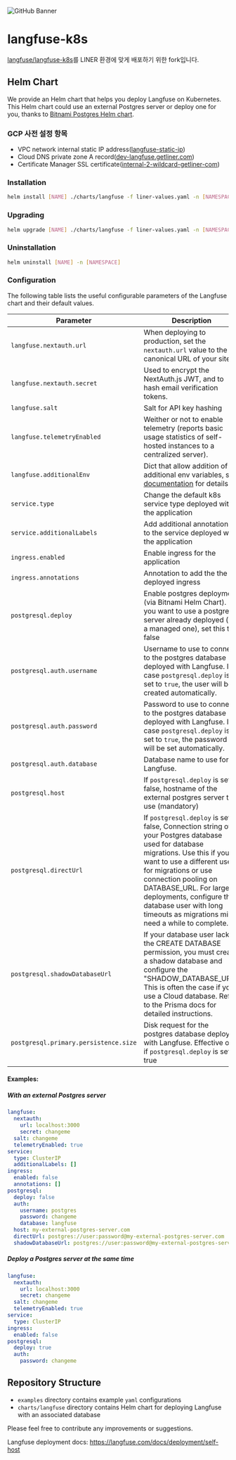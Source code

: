 ![GitHub Banner](https://github.com/langfuse/langfuse-k8s/assets/2834609/2982b65d-d0bc-4954-82ff-af8da3a4fac8)

# langfuse-k8s

[langfuse/langfuse-k8s](https://github.com/langfuse/langfuse-k8s)를 LINER 환경에 맞게 배포하기 위한 fork입니다.

## Helm Chart

We provide an Helm chart that helps you deploy Langfuse on Kubernetes. This Helm chart could use an external Postgres server or deploy one for you, thanks to [Bitnami Postgres Helm chart](https://github.com/bitnami/charts/tree/main/bitnami/postgresql).

### GCP 사전 설정 항목

- VPC network internal static IP address([langfuse-static-ip](<https://console.cloud.google.com/networking/addresses/list?referrer=search&authuser=1&project=liner-219011&pageState=(%22allAddressesTable%22:(%22f%22:%22%255B%257B_22k_22_3A_22_22_2C_22t_22_3A10_2C_22v_22_3A_22_5C_22langfuse_5C_22_22%257D%255D%22))>))
- Cloud DNS private zone A record([dev-langfuse.getliner.com](https://console.cloud.google.com/net-services/dns/zones/private-getliner/rrsets/dev-langfuse.getliner.com./A/view?authuser=1&project=liner-219011))
- Certificate Manager SSL certificate([internal-2-wildcard-getliner-com](https://console.cloud.google.com/security/ccm/lbCertificates/details/regions/us-west1/internal-2-wildcard-getliner-com?project=liner-219011&authuser=1))

### Installation

```bash
helm install [NAME] ./charts/langfuse -f liner-values.yaml -n [NAMESPACE]
```

### Upgrading

```bash
helm upgrade [NAME] ./charts/langfuse -f liner-values.yaml -n [NAMESPACE]
```

### Uninstallation

```bash
helm uninstall [NAME] -n [NAMESPACE]
```

### Configuration

The following table lists the useful configurable parameters of the Langfuse chart and their default values.

| Parameter                             | Description                                                                                                                                                                                                                                                                                                                                  | Default          |
| ------------------------------------- | -------------------------------------------------------------------------------------------------------------------------------------------------------------------------------------------------------------------------------------------------------------------------------------------------------------------------------------------- | ---------------- |
| `langfuse.nextauth.url`               | When deploying to production, set the `nextauth.url` value to the canonical URL of your site.                                                                                                                                                                                                                                                | `localhost:3000` |
| `langfuse.nextauth.secret`            | Used to encrypt the NextAuth.js JWT, and to hash email verification tokens.                                                                                                                                                                                                                                                                  | `changeme`       |
| `langfuse.salt`                       | Salt for API key hashing                                                                                                                                                                                                                                                                                                                     | `changeme`       |
| `langfuse.telemetryEnabled`           | Weither or not to enable telemetry (reports basic usage statistics of self-hosted instances to a centralized server).                                                                                                                                                                                                                        | `true`           |
| `langfuse.additionalEnv`              | Dict that allow addition of additional env variables, see [documentation](https://langfuse.com/docs/deployment/self-host#configuring-environment-variables) for details.                                                                                                                                                                     | `[]`             |
| `service.type`                        | Change the default k8s service type deployed with the application                                                                                                                                                                                                                                                                            | `ClusterIP`      |
| `service.additionalLabels`            | Add additional annotations to the service deployed with the application                                                                                                                                                                                                                                                                      | `[]`             |
| `ingress.enabled`                     | Enable ingress for the application                                                                                                                                                                                                                                                                                                           | `false`          |
| `ingress.annotations`                 | Annotation to add the the deployed ingress                                                                                                                                                                                                                                                                                                   | `[]`             |
| `postgresql.deploy`                   | Enable postgres deployment (via Bitnami Helm Chart). If you want to use a postgres server already deployed (or a managed one), set this to false                                                                                                                                                                                             | `true`           |
| `postgresql.auth.username`            | Username to use to connect to the postgres database deployed with Langfuse. In case `postgresql.deploy` is set to `true`, the user will be created automatically.                                                                                                                                                                            | `postgres`       |
| `postgresql.auth.password`            | Password to use to connect to the postgres database deployed with Langfuse. In case `postgresql.deploy` is set to `true`, the password will be set automatically.                                                                                                                                                                            | `postgres`       |
| `postgresql.auth.database`            | Database name to use for Langfuse.                                                                                                                                                                                                                                                                                                           | `langfuse`       |
| `postgresql.host`                     | If `postgresql.deploy` is set to false, hostname of the external postgres server to use (mandatory)                                                                                                                                                                                                                                          | `nil`            |
| `postgresql.directUrl`                | If `postgresql.deploy` is set to false, Connection string of your Postgres database used for database migrations. Use this if you want to use a different user for migrations or use connection pooling on DATABASE_URL. For large deployments, configure the database user with long timeouts as migrations might need a while to complete. | `nil`            |
| `postgresql.shadowDatabaseUrl`        | If your database user lacks the CREATE DATABASE permission, you must create a shadow database and configure the "SHADOW_DATABASE_URL". This is often the case if you use a Cloud database. Refer to the Prisma docs for detailed instructions.                                                                                               | `nil`            |
| `postgresql.primary.persistence.size` | Disk request for the postgres database deployed with Langfuse. Effective only if `postgresql.deploy` is set to true                                                                                                                                                                                                                          | `8Gi`            |

#### Examples:

##### With an external Postgres server

```yaml
langfuse:
  nextauth:
    url: localhost:3000
    secret: changeme
  salt: changeme
  telemetryEnabled: true
service:
  type: ClusterIP
  additionalLabels: []
ingress:
  enabled: false
  annotations: []
postgresql:
  deploy: false
  auth:
    username: postgres
    password: changeme
    database: langfuse
  host: my-external-postgres-server.com
  directUrl: postgres://user:password@my-external-postgres-server.com
  shadowDatabaseUrl: postgres://user:password@my-external-postgres-server.com
```

##### Deploy a Postgres server at the same time

```yaml
langfuse:
  nextauth:
    url: localhost:3000
    secret: changeme
  salt: changeme
  telemetryEnabled: true
service:
  type: ClusterIP
ingress:
  enabled: false
postgresql:
  deploy: true
  auth:
    password: changeme
```

## Repository Structure

- `examples` directory contains example `yaml` configurations
- `charts/langfuse` directory contains Helm chart for deploying Langfuse with an associated database

Please feel free to contribute any improvements or suggestions.

Langfuse deployment docs: https://langfuse.com/docs/deployment/self-host
